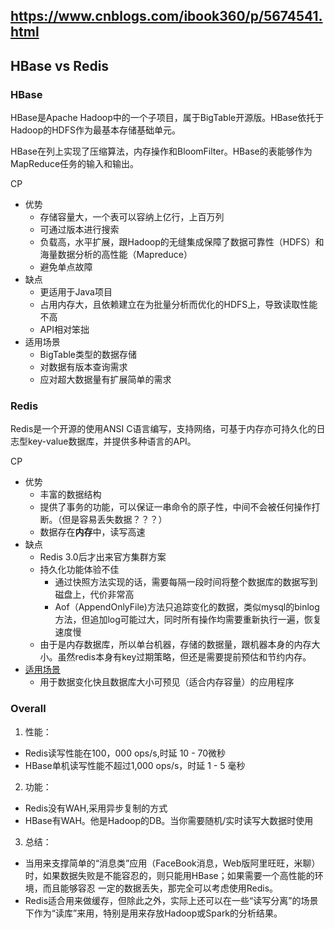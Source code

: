 https://www.cnblogs.com/ibook360/p/5674541.html
--------------------------------------------------

## HBase vs Redis
### HBase
HBase是Apache Hadoop中的一个子项目，属于BigTable开源版。HBase依托于Hadoop的HDFS作为最基本存储基础单元。

HBase在列上实现了压缩算法，内存操作和BloomFilter。HBase的表能够作为MapReduce任务的输入和输出。

CP
- 优势
  - 存储容量大，一个表可以容纳上亿行，上百万列
  - 可通过版本进行搜索
  - 负载高，水平扩展，跟Hadoop的无缝集成保障了数据可靠性（HDFS）和海量数据分析的高性能（Mapreduce）
  - 避免单点故障
- 缺点
  - 更适用于Java项目
  - 占用内存大，且依赖建立在为批量分析而优化的HDFS上，导致读取性能不高
  - API相对笨拙
- 适用场景
  - BigTable类型的数据存储
  - 对数据有版本查询需求
  - 应对超大数据量有扩展简单的需求
### Redis
Redis是一个开源的使用ANSI C语言编写，支持网络，可基于内存亦可持久化的日志型key-value数据库，并提供多种语言的API。

CP
- 优势
  - 丰富的数据结构
  - 提供了事务的功能，可以保证一串命令的原子性，中间不会被任何操作打断。（但是容易丢失数据？？？）
  - 数据存在**内存**中，读写高速
- 缺点
  - Redis 3.0后才出来官方集群方案
  - 持久化功能体验不佳
    - 通过快照方法实现的话，需要每隔一段时间将整个数据库的数据写到磁盘上，代价非常高
    - Aof（AppendOnlyFile)方法只追踪变化的数据，类似mysql的binlog方法，但追加log可能过大，同时所有操作均需要重新执行一遍，恢复速度慢
  - 由于是内存数据库，所以单台机器，存储的数据量，跟机器本身的内存大小。虽然redis本身有key过期策略，但还是需要提前预估和节约内存。
- [适用场景](http://blog.jobbole.com/88383/)
  - 用于数据变化快且数据库大小可预见（适合内存容量）的应用程序
### Overall
1. 性能：
- Redis读写性能在100，000 ops/s,时延 10 - 70微秒
- HBase单机读写性能不超过1,000 ops/s，时延 1 - 5 毫秒
2. 功能：
- Redis没有WAH,采用异步复制的方式
- HBase有WAH。他是Hadoop的DB。当你需要随机/实时读写大数据时使用
3. 总结：
- 当用来支撑简单的“消息类”应用（FaceBook消息，Web版阿里旺旺，米聊）时，如果数据失败是不能容忍的，则只能用HBase；如果需要一个高性能的环境，而且能够容忍
一定的数据丢失，那完全可以考虑使用Redis。
- Redis适合用来做缓存，但除此之外，实际上还可以在一些“读写分离”的场景下作为“读库”来用，特别是用来存放Hadoop或Spark的分析结果。
